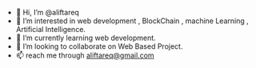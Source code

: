 - 👋 Hi, I’m @aliftareq
- 👀 I’m interested in web development , BlockChain , machine Learning , Artificial Intelligence.
- 🌱 I’m currently learning web development.
- 💞️ I’m looking to collaborate on Web Based Project.
- 📫 reach me through aliftareq@gmail.com

<!---
aliftareq/aliftareq is a ✨ special ✨ repository because its `README.md` (this file) appears on your GitHub profile.
You can click the Preview link to take a look at your changes.
--->
